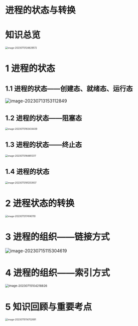 # 进程的状态与转换



# 知识总览

<img src="https://cvp.oss-cn-shanghai.aliyuncs.com/picgo/202307131246722.png" alt="image-20230713124629572" style="zoom:50%;" />



# 1 进程的状态



## 1.1 进程的状态——创建态、就绪态、运行态

![image-20230713153112849](https://cvp.oss-cn-shanghai.aliyuncs.com/picgo/202307131531057.png)



## 1.2 进程的状态——阻塞态

<img src="https://cvp.oss-cn-shanghai.aliyuncs.com/picgo/202307131634564.png" alt="image-20230713163434439" style="zoom:50%;" />



## 1.3 进程的状态——终止态

<img src="https://cvp.oss-cn-shanghai.aliyuncs.com/picgo/202307131648290.png" alt="image-20230713164851217" style="zoom:50%;" />



## 1.4 进程的状态

<img src="https://cvp.oss-cn-shanghai.aliyuncs.com/picgo/202307131812035.png" alt="image-20230713181253937" style="zoom:50%;" />



# 2 进程状态的转换

<img src="https://cvp.oss-cn-shanghai.aliyuncs.com/picgo/202307131741345.png" alt="image-20230713174140110" style="zoom:50%;" />



# 3 进程的组织——链接方式

![image-20230715115304619](https://cvp.oss-cn-shanghai.aliyuncs.com/picgo/202307151153702.png)



# 4 进程的组织——索引方式

<img src="https://cvp.oss-cn-shanghai.aliyuncs.com/picgo/202307151042016.png" alt="image-20230715104218826" style="zoom: 67%;" />



# 5 知识回顾与重要考点

<img src="https://cvp.oss-cn-shanghai.aliyuncs.com/picgo/202307151147842.png" alt="image-20230715114702691" style="zoom:50%;" />